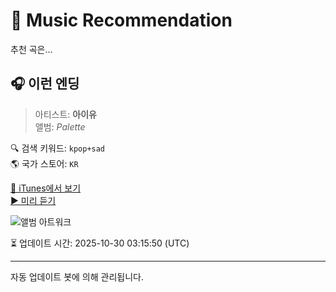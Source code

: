 
# 🎵 Music Recommendation

추천 곡은...

## 🎧 이런 엔딩  
> 아티스트: **아이유**  
> 앨범: _Palette_  

🔍 검색 키워드: `kpop+sad`  
🌎 국가 스토어: `KR`

[🔗 iTunes에서 보기](https://music.apple.com/kr/album/%EC%9D%B4%EB%9F%B0-%EC%97%94%EB%94%A9/1229073300?i=1229073401&uo=4)  
[▶️ 미리 듣기](https://audio-ssl.itunes.apple.com/itunes-assets/AudioPreview125/v4/d9/51/82/d95182d2-5e9c-a590-1913-783b613d3434/mzaf_17869156694979925324.plus.aac.p.m4a)

![앨범 아트워크](https://is1-ssl.mzstatic.com/image/thumb/Music123/v4/94/ec/24/94ec2442-5add-d1ca-5eba-37f1298abfbc/cover_KM0005225_1.jpg/100x100bb.jpg)

⏳ 업데이트 시간: 2025-10-30 03:15:50 (UTC)

---
자동 업데이트 봇에 의해 관리됩니다.
